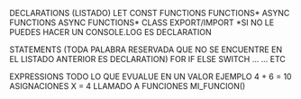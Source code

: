 DECLARATIONS (LISTADO)
LET
CONST
FUNCTIONS
FUNCTIONS*
ASYNC FUNCTIONS
ASYNC FUNCTIONS*
CLASS
EXPORT/IMPORT
*SI NO LE PUEDES HACER UN CONSOLE.LOG ES DECLARATION

STATEMENTS (TODA PALABRA RESERVADA QUE NO SE ENCUENTRE EN EL LISTADO ANTERIOR ES DECLARATION)
FOR
IF
ELSE
SWITCH
...
...
ETC

EXPRESSIONS
TODO LO QUE EVUALUE EN UN VALOR
EJEMPLO 4 + 6 = 10
ASIGNACIONES
X = 4
LLAMADO A FUNCIONES
MI_FUNCION()

